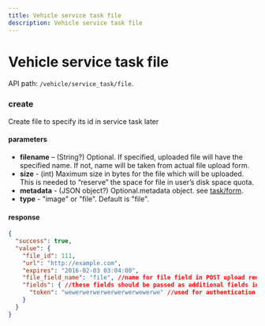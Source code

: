 ```yaml
---
title: Vehicle service task file
description: Vehicle service task file
---
```


# Vehicle service task file

API path: `/vehicle/service_task/file`.

### create

Create file to specify its id in service task later

#### parameters

*   **filename** – (String?) Optional. If specified, uploaded file will have the specified name. If not, name will be taken from actual file upload form.
*   **size** - (int) Maximum size in bytes for the file which will be uploaded. This is needed to “reserve” the space for file in user’s disk space quota. 
*   **metadata** - (JSON object?) Optional.metadata object. see [task/form](../../../field_service/task/form/index.md#read).
*   **type** - "image" or "file". Default is "file".

#### response
```json
{
  "success": true,
  "value": {
    "file_id": 111, 
    "url": "http://example.com",
    "expires": "2016-02-03 03:04:00",
    "file_field_name": "file", //name for file field in POST upload request
    "fields": { //these fields should be passed as additional fields in POST upload request, field with file must be the last one
      "token": "wewerwerwerwerwerwerwewerwe" //used for authentication of upload
    }
  }
}
```
